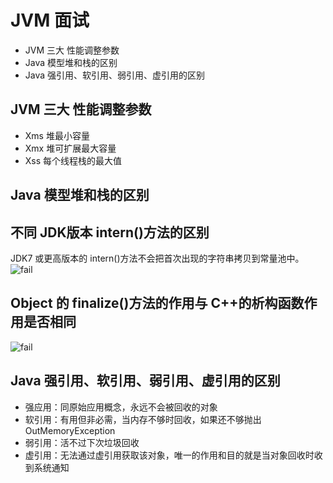 # JVM 面试
- JVM 三大 性能调整参数
- Java 模型堆和栈的区别
- Java 强引用、软引用、弱引用、虚引用的区别


## JVM 三大 性能调整参数
- Xms 堆最小容量
- Xmx 堆可扩展最大容量
- Xss 每个线程栈的最大值

## Java 模型堆和栈的区别

## 不同 JDK版本 intern()方法的区别
JDK7 或更高版本的 intern()方法不会把首次出现的字符串拷贝到常量池中。
![fail](https://cdn.jsdelivr.net/gh/pitifulnoble/picture@master/fa98a6b72c33d813586bf222dadd1d84.png)

## Object 的 finalize()方法的作用与 C++的析构函数作用是否相同
![fail](https://cdn.jsdelivr.net/gh/pitifulnoble/picture@master/ee0d7ae5f49c75561aa3d57ebbf21f1e.png)

## Java 强引用、软引用、弱引用、虚引用的区别
- 强应用：同原始应用概念，永远不会被回收的对象
- 软引用：有用但非必需，当内存不够时回收，如果还不够抛出 OutMemoryException
- 弱引用：活不过下次垃圾回收
- 虚引用：无法通过虚引用获取该对象，唯一的作用和目的就是当对象回收时收到系统通知